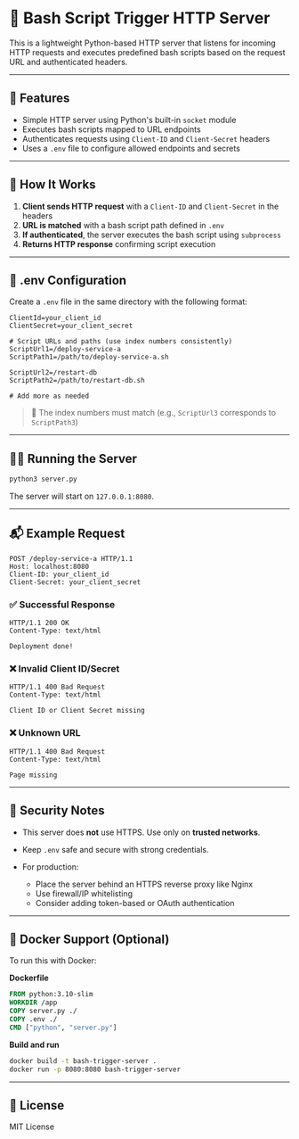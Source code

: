 # 🔧 Bash Script Trigger HTTP Server

This is a lightweight Python-based HTTP server that listens for incoming HTTP requests and executes predefined bash scripts based on the request URL and authenticated headers.

---

## 📌 Features

* Simple HTTP server using Python's built-in `socket` module
* Executes bash scripts mapped to URL endpoints
* Authenticates requests using `Client-ID` and `Client-Secret` headers
* Uses a `.env` file to configure allowed endpoints and secrets

---

## 🚀 How It Works

1. **Client sends HTTP request** with a `Client-ID` and `Client-Secret` in the headers
2. **URL is matched** with a bash script path defined in `.env`
3. **If authenticated**, the server executes the bash script using `subprocess`
4. **Returns HTTP response** confirming script execution

---

## 📁 .env Configuration

Create a `.env` file in the same directory with the following format:

```env
ClientId=your_client_id
ClientSecret=your_client_secret

# Script URLs and paths (use index numbers consistently)
ScriptUrl1=/deploy-service-a
ScriptPath1=/path/to/deploy-service-a.sh

ScriptUrl2=/restart-db
ScriptPath2=/path/to/restart-db.sh

# Add more as needed
```

> 🔐 The index numbers must match (e.g., `ScriptUrl3` corresponds to `ScriptPath3`)

---

## 🧑‍💻 Running the Server

```bash
python3 server.py
```

The server will start on `127.0.0.1:8080`.

---

## 📬 Example Request

```http
POST /deploy-service-a HTTP/1.1
Host: localhost:8080
Client-ID: your_client_id
Client-Secret: your_client_secret
```

### ✅ Successful Response

```http
HTTP/1.1 200 OK
Content-Type: text/html

Deployment done!
```

### ❌ Invalid Client ID/Secret

```http
HTTP/1.1 400 Bad Request
Content-Type: text/html

Client ID or Client Secret missing
```

### ❌ Unknown URL

```http
HTTP/1.1 400 Bad Request
Content-Type: text/html

Page missing
```

---

## 🔐 Security Notes

* This server does **not** use HTTPS. Use only on **trusted networks**.
* Keep `.env` safe and secure with strong credentials.
* For production:

  * Place the server behind an HTTPS reverse proxy like Nginx
  * Use firewall/IP whitelisting
  * Consider adding token-based or OAuth authentication

---

## 🐳 Docker Support (Optional)

To run this with Docker:

**Dockerfile**

```Dockerfile
FROM python:3.10-slim
WORKDIR /app
COPY server.py ./
COPY .env ./
CMD ["python", "server.py"]
```

**Build and run**

```bash
docker build -t bash-trigger-server .
docker run -p 8080:8080 bash-trigger-server
```

---

## 📜 License

MIT License
